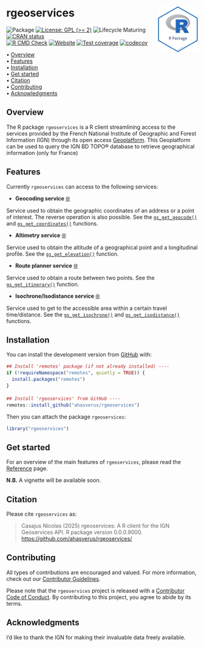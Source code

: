 
<!-- README.md is generated from README.Rmd. Please edit that file -->

# rgeoservices <img src="man/figures/package-sticker.png" align="right" style="float:right; height:120px;"/>

<!-- badges: start -->

![Package](https://img.shields.io/static/v1?message=Package&logo=r&labelColor=5c5c5c&color=yellowgreen&logoColor=white&label=%20)
[![License: GPL (\>=
2)](https://img.shields.io/badge/License-GPL%20%28%3E%3D%202%29-blue.svg)](https://choosealicense.com/licenses/gpl-2.0/)
![Lifecycle
Maturing](https://img.shields.io/badge/Lifecycle-Maturing-007EC6)
[![CRAN
status](https://www.r-pkg.org/badges/version/rgeoservices)](https://CRAN.R-project.org/package=rgeoservices)<br/>
[![R CMD
Check](https://github.com/ahasverus/rgeoservices/actions/workflows/R-CMD-check.yaml/badge.svg)](https://github.com/ahasverus/rgeoservices/actions/workflows/R-CMD-check.yaml)
[![Website](https://github.com/ahasverus/rgeoservices/actions/workflows/pkgdown.yaml/badge.svg)](https://github.com/ahasverus/rgeoservices/actions/workflows/pkgdown.yaml)
[![Test
coverage](https://github.com/ahasverus/rgeoservices/actions/workflows/test-coverage.yaml/badge.svg)](https://github.com/ahasverus/rgeoservices/actions/workflows/test-coverage.yaml)
[![codecov](https://codecov.io/gh/ahasverus/rgeoservices/branch/main/graph/badge.svg)](https://codecov.io/gh/ahasverus/rgeoservices)
<!-- badges: end -->

<p align="left">
• <a href="#overview">Overview</a><br> •
<a href="#features">Features</a><br> •
<a href="#installation">Installation</a><br> •
<a href="#get-started">Get started</a><br> •
<a href="#citation">Citation</a><br> •
<a href="#contributing">Contributing</a><br> •
<a href="#acknowledgments">Acknowledgments</a>
</p>

## Overview

The R package `rgeoservices` is a R client streamlining access to the
services provided by the French National Institute of Geographic and
Forest Information (IGN) through its open access
[Geoplatform](https://geoservices.ign.fr/documentation/services/services-geoplateforme).
This Geoplatform can be used to query the IGN BD TOPO® database to
retrieve geographical information (only for France)

## Features

Currently `rgeoservices` can access to the following services:

- **Geocoding service**
  [:globe_with_meridians:](https://geoservices.ign.fr/documentation/services/services-geoplateforme/geocodage)

Service used to obtain the geographic coordinates of an address or a
point of interest. The reverse operation is also possible. See the
[`gs_get_geocode()`](https://ahasverus.github.io/rgeoservices/reference/gs_get_geocode.html)
and
[`gs_get_coordinates()`](https://ahasverus.github.io/rgeoservices/reference/gs_get_coordinates.html)
functions.

- **Altimetry service**
  [:globe_with_meridians:](https://geoservices.ign.fr/documentation/services/services-geoplateforme/altimetrie)

Service used to obtain the altitude of a geographical point and a
longitudinal profile. See the
[`gs_get_elevation()`](https://ahasverus.github.io/rgeoservices/reference/gs_get_elevation.html)
function.

- **Route planner service**
  [:globe_with_meridians:](https://geoservices.ign.fr/documentation/services/services-geoplateforme/itineraire)

Service used to obtain a route between two points. See the
[`gs_get_itinerary()`](https://ahasverus.github.io/rgeoservices/reference/gs_get_itinerary.html)
function.

- **Isochrone/Isodistance service**
  [:globe_with_meridians:](https://geoservices.ign.fr/documentation/services/services-geoplateforme/itineraire)

Service used to get to the accessible area within a certain travel
time/distance. See the
[`gs_get_isochrone()`](https://ahasverus.github.io/rgeoservices/reference/gs_get_isochrone.html)
and
[`gs_get_isodistance()`](https://ahasverus.github.io/rgeoservices/reference/gs_get_isodistance.html)
functions.

## Installation

You can install the development version from
[GitHub](https://github.com/) with:

``` r
## Install 'remotes' package (if not already installed) ----
if (!requireNamespace("remotes", quietly = TRUE)) {
  install.packages("remotes")
}

## Install 'rgeoservices' from GitHub ----
remotes::install_github("ahasverus/rgeoservices")
```

Then you can attach the package `rgeoservices`:

``` r
library("rgeoservices")
```

## Get started

For an overview of the main features of `rgeoservices`, please read the
[Reference](https://ahasverus.github.io/rgeoservices/articles/rgeoservices.html)
page.

**N.B.** A vignette will be available soon.

## Citation

Please cite `rgeoservices` as:

> Casajus Nicolas (2025) rgeoservices: A R client for the IGN
> Geoservices API. R package version 0.0.0.9000.
> <https://github.com/ahasverus/rgeoservices/>

## Contributing

All types of contributions are encouraged and valued. For more
information, check out our [Contributor
Guidelines](https://github.com/ahasverus/rgeoservices/blob/main/CONTRIBUTING.md).

Please note that the `rgeoservices` project is released with a
[Contributor Code of
Conduct](https://contributor-covenant.org/version/2/1/CODE_OF_CONDUCT.html).
By contributing to this project, you agree to abide by its terms.

## Acknowledgments

I’d like to thank the IGN for making their invaluable data freely
available.
